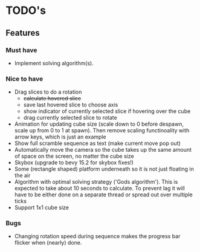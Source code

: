 # TODO's

## Features
### Must have
- Implement solving algorithm(s).

### Nice to have
- Drag slices to do a rotation
    - ~~calculate hovered slice~~
    - save last hovered slice to choose axis
    - show indicator of currently selected slice if hovering over the cube
    - drag currently selected slice to rotate
- Animation for updating cube size (scale down to 0 before despawn, scale up from 0 to 1 at spawn). Then remove scaling functinoality with arrow keys, which is just an example
- Show full scramble sequence as text (make current move pop out)
- Automatically move the camera so the cube takes up the same amount of space on the screen, no matter the cube size
- Skybox (upgrade to bevy 15.2 for skybox fixes!)
- Some (rectangle shaped) platform underneath so it is not just floating in the air
- Algorithm with optimal solving strategy ('Gods algorithm'). This is expected to take about 10 seconds to calculate. To prevent lag it will have to be either done on a separate thread or spread out over multiple ticks
- Support 1x1 cube size


### Bugs
- Changing rotation speed during sequence makes the progress bar flicker when (nearly) done.
